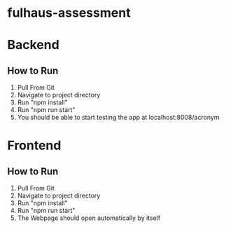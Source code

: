 # fulhaus-assessment

# Backend
## How to Run
1. Pull From Git
2. Navigate to project directory
3. Run "npm install"
4. Run "npm run start"
5. You should be able to start testing the app at localhost:8008/acronym

# Frontend
## How to Run
1. Pull From Git
2. Navigate to project directory
3. Run "npm install"
4. Run "npm run start"
5. The Webpage should open automatically by itself